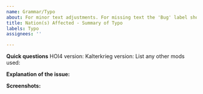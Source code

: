 ```yaml
---
name: Grammar/Typo
about: For minor text adjustments. For missing text the 'Bug' label should be used instead
title: Nation(s) Affected - Summary of Typo
labels: Typo
assignees: ''

---
```


**Quick questions**
HOI4 version:
Kalterkrieg version:
List any other mods used:

**Explanation of the issue:**


**Screenshots:**
